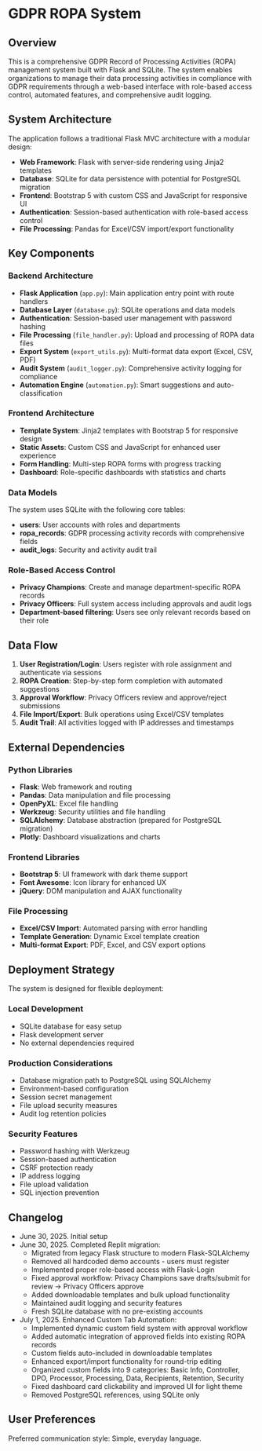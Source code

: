 # GDPR ROPA System

## Overview

This is a comprehensive GDPR Record of Processing Activities (ROPA) management system built with Flask and SQLite. The system enables organizations to manage their data processing activities in compliance with GDPR requirements through a web-based interface with role-based access control, automated features, and comprehensive audit logging.

## System Architecture

The application follows a traditional Flask MVC architecture with a modular design:

- **Web Framework**: Flask with server-side rendering using Jinja2 templates
- **Database**: SQLite for data persistence with potential for PostgreSQL migration
- **Frontend**: Bootstrap 5 with custom CSS and JavaScript for responsive UI
- **Authentication**: Session-based authentication with role-based access control
- **File Processing**: Pandas for Excel/CSV import/export functionality

## Key Components

### Backend Architecture
- **Flask Application** (`app.py`): Main application entry point with route handlers
- **Database Layer** (`database.py`): SQLite operations and data models
- **Authentication**: Session-based user management with password hashing
- **File Processing** (`file_handler.py`): Upload and processing of ROPA data files
- **Export System** (`export_utils.py`): Multi-format data export (Excel, CSV, PDF)
- **Audit System** (`audit_logger.py`): Comprehensive activity logging for compliance
- **Automation Engine** (`automation.py`): Smart suggestions and auto-classification

### Frontend Architecture
- **Template System**: Jinja2 templates with Bootstrap 5 for responsive design
- **Static Assets**: Custom CSS and JavaScript for enhanced user experience
- **Form Handling**: Multi-step ROPA forms with progress tracking
- **Dashboard**: Role-specific dashboards with statistics and charts

### Data Models
The system uses SQLite with the following core tables:
- **users**: User accounts with roles and departments
- **ropa_records**: GDPR processing activity records with comprehensive fields
- **audit_logs**: Security and activity audit trail

### Role-Based Access Control
- **Privacy Champions**: Create and manage department-specific ROPA records
- **Privacy Officers**: Full system access including approvals and audit logs
- **Department-based filtering**: Users see only relevant records based on their role

## Data Flow

1. **User Registration/Login**: Users register with role assignment and authenticate via sessions
2. **ROPA Creation**: Step-by-step form completion with automated suggestions
3. **Approval Workflow**: Privacy Officers review and approve/reject submissions
4. **File Import/Export**: Bulk operations using Excel/CSV templates
5. **Audit Trail**: All activities logged with IP addresses and timestamps

## External Dependencies

### Python Libraries
- **Flask**: Web framework and routing
- **Pandas**: Data manipulation and file processing
- **OpenPyXL**: Excel file handling
- **Werkzeug**: Security utilities and file handling
- **SQLAlchemy**: Database abstraction (prepared for PostgreSQL migration)
- **Plotly**: Dashboard visualizations and charts

### Frontend Libraries
- **Bootstrap 5**: UI framework with dark theme support
- **Font Awesome**: Icon library for enhanced UX
- **jQuery**: DOM manipulation and AJAX functionality

### File Processing
- **Excel/CSV Import**: Automated parsing with error handling
- **Template Generation**: Dynamic Excel template creation
- **Multi-format Export**: PDF, Excel, and CSV export options

## Deployment Strategy

The system is designed for flexible deployment:

### Local Development
- SQLite database for easy setup
- Flask development server
- No external dependencies required

### Production Considerations
- Database migration path to PostgreSQL using SQLAlchemy
- Environment-based configuration
- Session secret management
- File upload security measures
- Audit log retention policies

### Security Features
- Password hashing with Werkzeug
- Session-based authentication
- CSRF protection ready
- IP address logging
- File upload validation
- SQL injection prevention

## Changelog

- June 30, 2025. Initial setup
- June 30, 2025. Completed Replit migration:
  - Migrated from legacy Flask structure to modern Flask-SQLAlchemy
  - Removed all hardcoded demo accounts - users must register
  - Implemented proper role-based access with Flask-Login
  - Fixed approval workflow: Privacy Champions save drafts/submit for review → Privacy Officers approve
  - Added downloadable templates and bulk upload functionality
  - Maintained audit logging and security features
  - Fresh SQLite database with no pre-existing accounts
- July 1, 2025. Enhanced Custom Tab Automation:
  - Implemented dynamic custom field system with approval workflow
  - Added automatic integration of approved fields into existing ROPA records
  - Custom fields auto-included in downloadable templates
  - Enhanced export/import functionality for round-trip editing
  - Organized custom fields into 9 categories: Basic Info, Controller, DPO, Processor, Processing, Data, Recipients, Retention, Security
  - Fixed dashboard card clickability and improved UI for light theme
  - Removed PostgreSQL references, using SQLite only

## User Preferences

Preferred communication style: Simple, everyday language.
